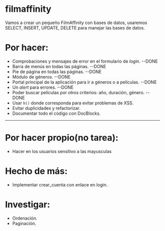 # filmaffinity
Vamos a crear un pequeño FilmAffinity con bases de datos, usaremos SELECT, INSERT, UPDATE, DELETE para manejar las bases de datos.


# Por hacer:

- Comprobaciones y mensajes de error en el formulario de *login*.         --DONE
- Barra de menús en todas las páginas.                                    --DONE
- Pie de página en todas las páginas.                                     --DONE
- Módulo de géneros.                                                      --DONE
- Portal principal de la aplicación para ir a géneros o a películas.      --DONE
- Un *alert* para errores.                                                --DONE
- Poder buscar películas por otros criterios: año, duración, género.      --DONE
- Usar `h()` donde corresponda para evitar problemas de XSS.
- Evitar duplicidades y refactorizar.
- Documentar todo el código con DocBlocks.
------------------------------------------------------
# Por hacer propio(no tarea):

- Hacer en los usuarios sensitivo a las mayusculas


# Hecho de más:

- Implementar crear_cuenta con enlace en login.

# Investigar:

- Ordenación.
- Paginación.
